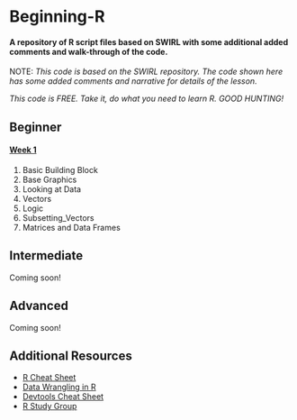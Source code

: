 # Beginning-R
#### A repository of R script files based on SWIRL with some additional added comments and walk-through of the code.

NOTE: *This code is based on the SWIRL repository.  The code shown here has some added comments and narrative for details of the lesson.*

*This code is FREE.  Take it, do what you need to learn R.  GOOD HUNTING!*

## Beginner
#### [Week 1](https://github.com/GunnyMarc/Beginning-R/tree/master/week_1)
1.  Basic Building Block
2.  Base Graphics
3.  Looking at Data
4.  Vectors 
5.  Logic
6.  Subsetting_Vectors
7.  Matrices and Data Frames

## Intermediate
Coming soon!
## Advanced
Coming soon!
## Additional Resources
* [R Cheat Sheet](https://cran.r-project.org/doc/contrib/Short-refcard.pdf)
* [Data Wrangling in R](https://www.rstudio.com/wp-content/uploads/2015/02/data-wrangling-cheatsheet.pdf)
* [Devtools Cheat Sheet](https://www.rstudio.com/wp-content/uploads/2015/06/devtools-cheatsheet.pdf)
* [R Study Group](https://www.ling.upenn.edu/~joseff/rstudy/index.html)
